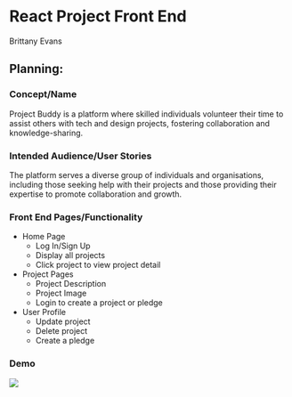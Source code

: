 # React Project Front End
Brittany Evans

## Planning:
### Concept/Name
Project Buddy is a platform where skilled individuals volunteer their time to assist others with tech and design projects, fostering collaboration and knowledge-sharing.

### Intended Audience/User Stories
The platform serves a diverse group of individuals and organisations, including those seeking help with their projects and those providing their expertise to promote collaboration and growth.

### Front End Pages/Functionality
- Home Page
    - Log In/Sign Up
    - Display all projects
    - Click project to view project detail
- Project Pages
    - Project Description
    - Project Image
    - Login to create a project or pledge
- User Profile
    - Update project
    - Delete project
    - Create a pledge

### Demo
![](demo.gif)


